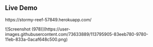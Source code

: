 ## Live Demo
<p>https://stormy-reef-57849.herokuapp.com/</p>
![Screenshot (978)](https://user-images.githubusercontent.com/73633889/113795905-83eeb780-9780-11eb-833a-0acaf648c500.png)
